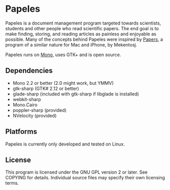 Papeles
=======

Papeles is a document management program targeted towards scientists,
students and other people who read scientific papers.  The end goal is
to make finding, storing, and reading articles as painless and enjoyable
as possible.  Many of the concepts behind Papeles were inspired by
[Papers](http://mekentosj.com/papers/), a program of a similar nature
for Mac and iPhone, by Mekentosj.

Papeles runs on [Mono](http://www.mono-project.com/), uses GTK+ and is
open source.

Dependencies
------------

+ Mono 2.2 or better (2.0 might work, but YMMV)
+ gtk-sharp (GTK# 2.12 or better)
+ glade-sharp (included with gtk-sharp if libglade is installed)
+ webkit-sharp
+ Mono.Cairo
+ poppler-sharp (provided)
+ NVelocity (provided)

Platforms
---------

Papeles is currently only developed and tested on Linux.

License
-------

This program is licensed under the GNU GPL version 2 or later.  See COPYING
for details.  Individual source files may specify their own licensing terms.
